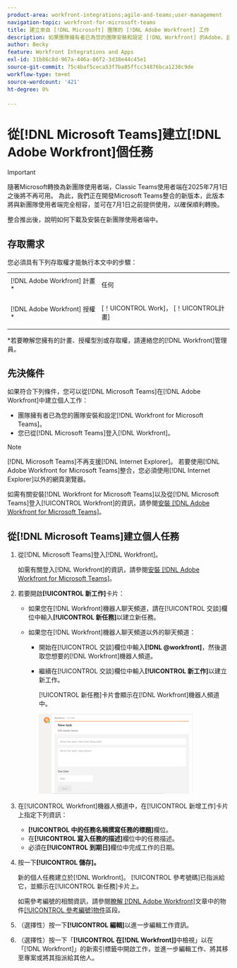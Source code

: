 ```yaml
---
product-area: workfront-integrations;agile-and-teams;user-management
navigation-topic: workfront-for-microsoft-teams
title: 建立來自 [!DNL Microsoft] 團隊的 [!DNL Adobe Workfront] 工作
description: 如果團隊擁有者已為您的團隊安裝和設定 [!DNL Workfront] 的Adobe，且您從Microsoft Teams登入Microsoft Teams，您就可以從Microsoft Teams在Workfront [!DNL Workfront] 中建立個人工作。
author: Becky
feature: Workfront Integrations and Apps
exl-id: 31b86c8d-967a-446a-86f2-3d38e44c45e1
source-git-commit: 75c4baf5ceca53f7ba85ffcc34876bca1238c9de
workflow-type: tm+mt
source-wordcount: '421'
ht-degree: 0%

---
```


# 從[!DNL Microsoft Teams]建立[!DNL Adobe Workfront]個任務

>[!IMPORTANT]
>
>隨著Microsoft轉換為新團隊使用者端，Classic Teams使用者端在2025年7月1日之後將不再可用。 為此，我們正在開發Microsoft Teams整合的新版本，此版本將與新團隊使用者端完全相容，並可在7月1日之前提供使用，以確保順利轉換。
>
>整合推出後，說明如何下載及安裝在新團隊使用者端中。

## 存取需求

您必須具有下列存取權才能執行本文中的步驟：

<table style="table-layout:auto"> 
 <col> 
 <col> 
 <tbody> 
  <tr> 
   <td role="rowheader">[!DNL Adobe Workfront] 計畫*</td> 
   <td> <p>任何</p> </td> 
  </tr> 
  <tr> 
   <td role="rowheader">[!DNL Adobe Workfront] 授權*</td> 
   <td> <p>[！UICONTROL Work]， [！UICONTROL計畫]</p> </td> 
  </tr>
 </tbody> 
</table>

&#42;若要瞭解您擁有的計畫、授權型別或存取權，請連絡您的[!DNL Workfront]管理員。

## 先決條件

如果符合下列條件，您可以從[!DNL Microsoft Teams]在[!DNL Adobe Workfront]中建立個人工作：

* 團隊擁有者已為您的團隊安裝和設定[!DNL Workfront for Microsoft Teams]。
* 您已從[!DNL Microsoft Teams]登入[!DNL Workfront]。

>[!NOTE]
>
>[!DNL Microsoft Teams]不再支援[!DNL Internet Explorer]。 若要使用[!DNL Adobe Workfront for Microsoft Teams]整合，您必須使用[!DNL Internet Explorer]以外的網頁瀏覽器。

如需有關安裝[!DNL Workfront for Microsoft Teams]以及從[!DNL Microsoft Teams]登入[!UICONTROL Workfront]的資訊，請參閱[安裝 [!DNL Adobe Workfront for Microsoft Teams]](../../workfront-integrations-and-apps/using-workfront-with-microsoft-teams/install-workfront-ms-teams.md)。

## 從[!DNL Microsoft Teams]建立個人任務

1. 從[!DNL Microsoft Teams]登入[!DNL Workfront]。

   如需有關登入[!DNL Workfront]的資訊，請參閱[安裝 [!DNL Adobe Workfront for Microsoft Teams]](../../workfront-integrations-and-apps/using-workfront-with-microsoft-teams/install-workfront-ms-teams.md)。

1. 若要開啟&#x200B;**[!UICONTROL 新工作]**&#x200B;卡片：

   * 如果您在[!DNL Workfront]機器人聊天頻道，請在[!UICONTROL 交談]欄位中輸入&#x200B;**[!UICONTROL 新任務]**&#x200B;以建立新任務。
   * 如果您在[!DNL Workfront]機器人聊天頻道以外的聊天頻道：

      * 開始在[!UICONTROL 交談]欄位中輸入&#x200B;**[!DNL @workfront]**，然後選取您想要的[!DNL Workfront]機器人頻道。
      * 繼續在[!UICONTROL 交談]欄位中輸入&#x200B;**[!UICONTROL 新工作]**&#x200B;以建立新工作。

        [!UICONTROL 新任務]卡片會顯示在[!DNL Workfront]機器人頻道中。

        ![ms_teams_new_task_card.png](assets/ms-teams-new-task-card-350x181.png)

1. 在[!UICONTROL Workfront]機器人頻道中，在[!UICONTROL 新增工作]卡片上指定下列資訊：

   * **[!UICONTROL 中的任務名稱撰寫任務的標題]**&#x200B;欄位。
   * 在&#x200B;**[!UICONTROL 寫入任務的描述]**&#x200B;欄位中的任務描述。
   * 必須在&#x200B;**[!UICONTROL 到期日]**&#x200B;欄位中完成工作的日期。

1. 按一下&#x200B;**[!UICONTROL 儲存]。**

   新的個人任務建立於[!DNL Workfront]。 [!UICONTROL 參考號碼]已指派給它，並顯示在[!UICONTROL 新任務]卡片上。

   如需參考編號的相關資訊，請參閱[瞭解 [!DNL Adobe Workfront]](../../workfront-basics/navigate-workfront/workfront-navigation/understand-objects.md)文章中的物件[[!UICONTROL 參考編號]物件](../../workfront-basics/navigate-workfront/workfront-navigation/understand-objects.md#understanding-reference-numbers-of-objects)區段。

1. （選擇性）按一下&#x200B;**[!UICONTROL 編輯]**&#x200B;以進一步編輯工作資訊。
1. （選擇性）按一下「**[!UICONTROL 在[!DNL Workfront]]**&#x200B;中檢視」以在「[!DNL Workfront]」的新索引標籤中開啟工作，並進一步編輯工作、將其移至專案或將其指派給其他人。
